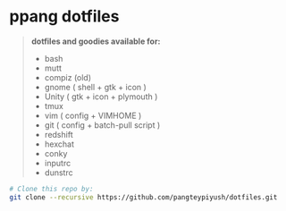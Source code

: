 # ppang dotfiles

> **dotfiles and goodies available for:**
> - bash
> - mutt
> - compiz (old)
> - gnome ( shell + gtk + icon ) 
> - Unity ( gtk + icon + plymouth )
> - tmux
> - vim ( config + VIMHOME )
> - git ( config + batch-pull script )
> - redshift
> - hexchat
> - conky
> - inputrc
> - dunstrc 

```bash
# Clone this repo by:
git clone --recursive https://github.com/pangteypiyush/dotfiles.git
```
